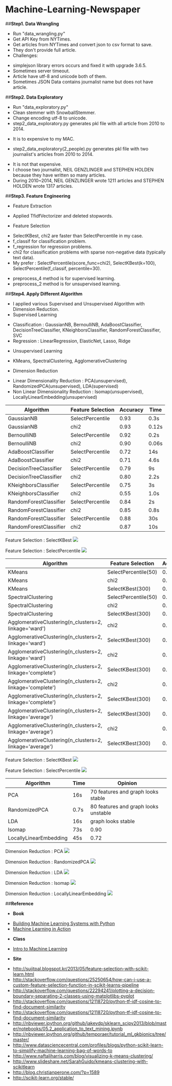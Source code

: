 Machine-Learning-Newspaper
======================

##**Step1. Data Wrangling**
- Run "data_wrangling.py"
- Get API Key from NYTimes.
- Get articles from NYTimes and convert json to csv format to save.
- They don't provide full article.
- Challenges:
 * simplejson library errors occurs and fixed it with upgrade 3.6.5.
 * Sometimes server timeout.
 * Article have utf-8 and unicode both of them.
 * Sometimes JSON Data contains journalist name but does not have article.
  
 
##**Step2. Data Exploratory**
- Run "data_exploratory.py"
- Clean stemmer with SnowballStemmer.
- Change encoding utf-8 to unicode.
- step2_data_exploratory.py generates pkl file with all article from 2010 to 2014.
 * It is to expensive to my MAC.
- step2_data_exploratory(2_people).py generates pkl file with two journalist's articles from 2010 to 2014.
 * It is not that expensive.
 * I choose two journalist, NEIL GENZLINGER and STEPHEN HOLDEN because they have written so many articles.
 * During 2010~2014, NEIL GENZLINGER wrote 1211 articles and STEPHEN HOLDEN wrote 1317 articles.
 

##**Step3. Feature Engineering**
- Feature Extraction
 * Applied TfidfVectorizer and deleted stopwords.
- Feature Selection
 * SelectKBest, chi2 are faster than SelectPercentile in my case.
 * f_classif for classification problem.
 * f_regression for regression problems.
 * chi2 for classification problems with sparse non-negative data (typically text data).
 * My prefer : SelectPercentile(score_func=chi2), SelectKBest(k=100), SelectPercentile(f_classif, percentile=30).
- preprocess_4 method is for supervised learning.
- preprocess_2 method is for unsupervised learning.


##**Step4. Apply Different Algorithm**
- I applied various Supervised and Unsupervised Algorithm with Dimension Reduction.
- Supervised Learning
 * Classification : GaussianNB, BernoulliNB, AdaBoostClassifier, DecisionTreeClassifier, KNeighborsClassifier, RandomForestClassifier, SVC
 * Regression : LinearRegression, ElasticNet, Lasso, Ridge
- Unsupervised Learning
 * KMeans, SpectralClustering, AgglomerativeClustering
- Dimension Reduction
 * Linear Dimensionality Reduction : PCA(unsupervised), RandomizedPCA(unsupervised), LDA(supervised)
 * Non Linear Dimensionality Reduction : Isomap(unsupervised), LocallyLinearEmbedding(unsupervised)
 
 
 Algorithm | Feature Selection | Accuracy | Time |
 ----------|--------------------|----------|----------|
 GaussianNB |  SelectPercentile | 0.93 | 0.3s|
 GaussianNB | chi2 | 0.93 | 0.12s|
 BernoulliNB | SelectPercentile | 0.92 | 0.2s|
 BernoulliNB | chi2 | 0.90 | 0.06s|
 AdaBoostClassifier | SelectPercentile | 0.72 | 14s|
 AdaBoostClassifier | chi2 | 0.71 | 4.6s|
 DecisionTreeClassifier | SelectPercentile | 0.79 | 9s|
 DecisionTreeClassifier | chi2 | 0.80 | 2.2s|
 KNeighborsClassifier | SelectPercentile | 0.75 | 3s|
 KNeighborsClassifier | chi2 | 0.55 | 1.0s|
 RandomForestClassifier | SelectPercentile | 0.84 | 2s|
 RandomForestClassifier | chi2 | 0.85 | 0.8s|
 RandomForestClassifier | SelectPercentile | 0.88 | 30s|
 RandomForestClassifier | chi2 | 0.87 | 10s|


Feature Selection : SelectKBest
<img src="https://app.box.com/shared/static/01drd06vvh7w423vy3z9v2wvunukow3o.png" />


Feature Selection : SelectPercentile
<img src="https://app.box.com/shared/static/efmcqh1yr2rrreklup4nnnlnhswhqqcv.png" />


 Algorithm | Feature Selection | Accuracy | Time |
 ----------|--------------------|----------|----------|
 KMeans |  SelectPercentile(50) | 0.59 | 3.0s|
 KMeans |  chi2 | 0.44 | 0.6s|
 KMeans |  SelectKBest(300) | 0.47 | 0.1s|
 SpectralClustering |  SelectPercentile(50) | 0.52 | 2.7s|
 SpectralClustering |  chi2 | 0.47 | 2.1s|
 SpectralClustering |  SelectKBest(300) | 0.47 | 2.2s| 
 AgglomerativeClustering(n_clusters=2, linkage='ward') |  chi2 | 0.63 | 36.3s|
 AgglomerativeClustering(n_clusters=2, linkage='ward') |  SelectKBest(300) | 0.49 | 21.4s| 
 AgglomerativeClustering(n_clusters=2, linkage='ward') |  chi2 | 0.49 | 18.9|
 AgglomerativeClustering(n_clusters=2, linkage='complete') |  SelectKBest(300) | 0.47 | 36.1s| 
 AgglomerativeClustering(n_clusters=2, linkage='complete') |  chi2 | 0.51 | 22.4s|
 AgglomerativeClustering(n_clusters=2, linkage='complete') |  SelectKBest(300) | 0.48 | 18.5s|
 AgglomerativeClustering(n_clusters=2, linkage='average') |  SelectKBest(300) | 0.47 | 36.4s| 
 AgglomerativeClustering(n_clusters=2, linkage='average') |  chi2 | 0.47 | 20.4s|
 AgglomerativeClustering(n_clusters=2, linkage='average') |  SelectKBest(300) | 0.47 | 18.7s|
 
 
 Feature Selection : SelectKBest
<img src="https://app.box.com/shared/static/n9gndwsaqgzh39b61vlzwamslvclb2kv.png" />


Feature Selection : SelectPercentile
<img src="https://app.box.com/shared/static/d3gndu7kdxuc5icqnocyfz218fguocpt.png" />


 Algorithm | Time | Opinion | 
 ----------|--------------------|----------|
 PCA |  16s | 70 features and graph looks stable |
 RandomizedPCA | 0.7s | 80 features and graph looks unstable|
 LDA | 16s | graph looks stable |
 Isomap | 73s | 0.90 |
 LocallyLinearEmbedding | 45s | 0.72 |
 
 
 Dimension Reduction : PCA
 <img src="https://app.box.com/shared/static/jy5awn5ggc5t8b2lrjhdkzpm7r64uzf5.png" />


 Dimension Reduction : RandomizedPCA
 <img src="https://app.box.com/shared/static/xo2tlis1d105gz2sbnxkz8yj0660v9ds.png" />


 Dimension Reduction : LDA
 <img src="https://app.box.com/shared/static/9i8xviqup6fzesq1l009g5a60ffbefak.png" />


 Dimension Reduction : Isomap
 <img src="https://app.box.com/shared/static/izgqnyyywq5ghckzuqnive4ofha2ilrl.png" />


 Dimension Reduction : LocallyLinearEmbedding
 <img src="https://app.box.com/shared/static/ea8qojj8p0l0nqcsis91ahi729uaf8ki.png" />


##**Reference**
- **Book**
 * <a href="http://www.amazon.com/Building-Machine-Learning-Systems-Python/dp/1782161406/ref=sr_1_1?ie=UTF8&qid=1422194428&sr=8-1&keywords=machine+learning+python">Building Machine Learning Systems with Python</a>
 * <a href="http://www.amazon.com/Machine-Learning-Action-Peter-Harrington/dp/1617290181/ref=sr_1_10?ie=UTF8&qid=1422194368&sr=8-10&keywords=machine+learning">Machine Learning in Action</a>
- **Class**
 * <a href="https://www.udacity.com/course/ud120">Intro to Machine Learning</a>
- **Site**
 * http://sujitpal.blogspot.kr/2013/05/feature-selection-with-scikit-learn.html
 * http://stackoverflow.com/questions/25250654/how-can-i-use-a-custom-feature-selection-function-in-scikit-learns-pipeline
 * http://stackoverflow.com/questions/22294241/plotting-a-decision-boundary-separating-2-classes-using-matplotlibs-pyplot
 * http://stackoverflow.com/questions/12118720/python-tf-idf-cosine-to-find-document-similarity
 * http://stackoverflow.com/questions/12118720/python-tf-idf-cosine-to-find-document-similarity
 * http://nbviewer.ipython.org/github/jakevdp/sklearn_scipy2013/blob/master/notebooks/05.2_application_to_text_mining.ipynb
 * http://nbviewer.ipython.org/github/temporaer/tutorial_ml_gkbionics/tree/master/
 * http://www.datasciencecentral.com/profiles/blogs/python-scikit-learn-to-simplify-machine-learning-bag-of-words-to
 * http://www.naftaliharris.com/blog/visualizing-k-means-clustering/
 * http://www.slideshare.net/SarahGuido/kmeans-clustering-with-scikitlearn
 * http://blog.christianperone.com/?p=1589
 * http://scikit-learn.org/stable/
